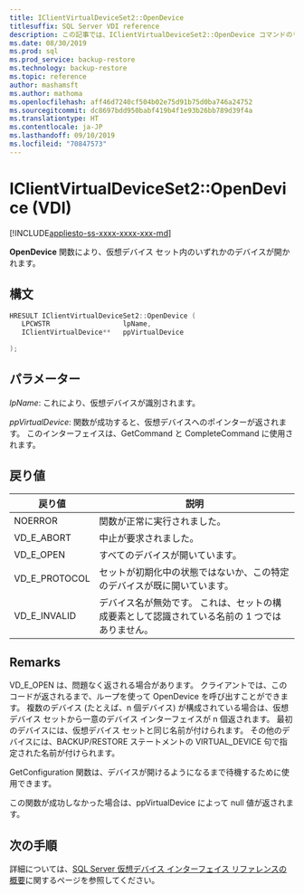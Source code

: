 ```yaml
---
title: IClientVirtualDeviceSet2::OpenDevice
titlesuffix: SQL Server VDI reference
description: この記事では、IClientVirtualDeviceSet2::OpenDevice コマンドのリファレンスを提供します。
ms.date: 08/30/2019
ms.prod: sql
ms.prod_service: backup-restore
ms.technology: backup-restore
ms.topic: reference
author: mashamsft
ms.author: mathoma
ms.openlocfilehash: aff46d7240cf504b02e75d91b75d0ba746a24752
ms.sourcegitcommit: dc8697bdd950babf419b4f1e93b26bb789d39f4a
ms.translationtype: HT
ms.contentlocale: ja-JP
ms.lasthandoff: 09/10/2019
ms.locfileid: "70847573"
---
```

# <a name="iclientvirtualdeviceset2opendevice-vdi"></a>IClientVirtualDeviceSet2::OpenDevice (VDI)

[!INCLUDE[appliesto-ss-xxxx-xxxx-xxx-md](../../../includes/appliesto-ss-xxxx-xxxx-xxx-md.md)]

**OpenDevice** 関数により、仮想デバイス セット内のいずれかのデバイスが開かれます。

## <a name="syntax"></a>構文

```c
HRESULT IClientVirtualDeviceSet2::OpenDevice (
   LPCWSTR                  lpName,
   IClientVirtualDevice**   ppVirtualDevice

);
```

## <a name="parameters"></a>パラメーター

*lpName*: これにより、仮想デバイスが識別されます。

*ppVirtualDevice*: 関数が成功すると、仮想デバイスへのポインターが返されます。 このインターフェイスは、GetCommand と CompleteCommand に使用されます。

## <a name="return-value"></a>戻り値

|戻り値 | 説明 |
|---|---|
| NOERROR | 関数が正常に実行されました。 |
| VD_E_ABORT | 中止が要求されました。 |
| VD_E_OPEN |すべてのデバイスが開いています。 |
| VD_E_PROTOCOL | セットが初期化中の状態ではないか、この特定のデバイスが既に開いています。 |
| VD_E_INVALID | デバイス名が無効です。 これは、セットの構成要素として認識されている名前の 1 つではありません。 |

## <a name="remarks"></a>Remarks

VD_E_OPEN は、問題なく返される場合があります。 クライアントでは、このコードが返されるまで、ループを使って OpenDevice を呼び出すことができます。
複数のデバイス (たとえば、n 個デバイス) が構成されている場合は、仮想デバイス セットから一意のデバイス インターフェイスが n 個返されます。 最初のデバイスには、仮想デバイス セットと同じ名前が付けられます。 その他のデバイスには、BACKUP/RESTORE ステートメントの VIRTUAL_DEVICE 句で指定された名前が付けられます。

GetConfiguration 関数は、デバイスが開けるようになるまで待機するために使用できます。

この関数が成功しなかった場合は、ppVirtualDevice によって null 値が返されます。

## <a name="next-steps"></a>次の手順

詳細については、[SQL Server 仮想デバイス インターフェイス リファレンスの概要](reference-virtual-device-interface.md)に関するページを参照してください。